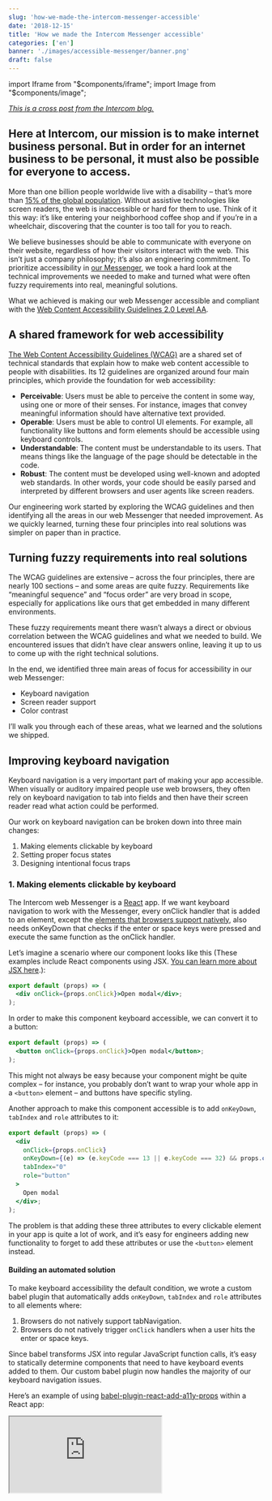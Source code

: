 ```yaml
---
slug: 'how-we-made-the-intercom-messenger-accessible'
date: '2018-12-15'
title: 'How we made the Intercom Messenger accessible'
categories: ['en']
banner: './images/accessible-messenger/banner.png'
draft: false
---
```


import Iframe from "$components/iframe";
import Image from "$components/image";

_[This is a cross post from the Intercom blog.](https://www.intercom.com/blog/messenger-accessibility/)_

## Here at Intercom, our mission is to make internet business personal. But in order for an internet business to be personal, it must also be possible for everyone to access.

More than one billion people worldwide live with a disability – that’s more than [15% of the global population](https://www.audioeye.com/resources/accessibility-essentials/). Without assistive technologies like screen readers, the web is inaccessible or hard for them to use. Think of it this way: it’s like entering your neighborhood coffee shop and if you’re in a wheelchair, discovering that the counter is too tall for you to reach.

We believe businesses should be able to communicate with everyone on their website, regardless of how their visitors interact with the web. This isn’t just a company philosophy; it’s also an engineering commitment. To prioritize accessibility in [our Messenger](https://www.intercom.com/messenger), we took a hard look at the technical improvements we needed to make and turned what were often fuzzy requirements into real, meaningful solutions.

What we achieved is making our web Messenger accessible and compliant with the [Web Content Accessibility Guidelines 2.0 Level AA](https://www.w3.org/TR/UNDERSTANDING-WCAG20/conformance.html#uc-conformance-requirements-head).

## A shared framework for web accessibility

[The Web Content Accessibility Guidelines (WCAG)](https://www.w3.org/WAI/standards-guidelines/wcag/) are a shared set of technical standards that explain how to make web content accessible to people with disabilities. Its 12 guidelines are organized around four main principles, which provide the foundation for web accessibility:

- **Perceivable**: Users must be able to perceive the content in some way, using one or more of their senses. For instance, images that convey meaningful information should have alternative text provided.
- **Operable**: Users must be able to control UI elements. For example, all functionality like buttons and form elements should be accessible using keyboard controls.
- **Understandable**: The content must be understandable to its users. That means things like the language of the page should be detectable in the code.
- **Robust**: The content must be developed using well-known and adopted web standards. In other words, your code should be easily parsed and interpreted by different browsers and user agents like screen readers.

Our engineering work started by exploring the WCAG guidelines and then identifying all the areas in our web Messenger that needed improvement. As we quickly learned, turning these four principles into real solutions was simpler on paper than in practice.

## Turning fuzzy requirements into real solutions

The WCAG guidelines are extensive – across the four principles, there are nearly 100 sections – and some areas are quite fuzzy. Requirements like “meaningful sequence” and “focus order” are very broad in scope, especially for applications like ours that get embedded in many different environments.

These fuzzy requirements meant there wasn’t always a direct or obvious correlation between the WCAG guidelines and what we needed to build. We encountered issues that didn’t have clear answers online, leaving it up to us to come up with the right technical solutions.

In the end, we identified three main areas of focus for accessibility in our web Messenger:

- Keyboard navigation
- Screen reader support
- Color contrast

I’ll walk you through each of these areas, what we learned and the solutions we shipped.

## Improving keyboard navigation

Keyboard navigation is a very important part of making your app accessible. When visually or auditory impaired people use web browsers, they often rely on keyboard navigation to tab into fields and then have their screen reader read what action could be performed.

Our work on keyboard navigation can be broken down into three main changes:

1.  Making elements clickable by keyboard
2.  Setting proper focus states
3.  Designing intentional focus traps

### 1. Making elements clickable by keyboard

The Intercom web Messenger is a [React](https://reactjs.org/) app. If we want keyboard navigation to work with the Messenger, every onClick handler that is added to an element, except the [elements that browsers support natively](http://websiteaccessibility.donaldevans.com/2011/06/30/when-does-onclick-work-with-the-keyboard-enter-key), also needs onKeyDown that checks if the enter or space keys were pressed and execute the same function as the onClick handler.

Let’s imagine a scenario where our component looks like this (These examples include React components using JSX. [You can learn more about JSX here](https://reactjs.org/docs/introducing-jsx.html).):

```jsx
export default (props) => (
  <div onClick={props.onClick}>Open modal</div>;
);
```

In order to make this component keyboard accessible, we can convert it to a button:

```jsx
export default (props) => (
  <button onClick={props.onClick}>Open modal</button>;
);
```

This might not always be easy because your component might be quite complex – for instance, you probably don’t want to wrap your whole app in a `<button>` element – and buttons have specific styling.

Another approach to make this component accessible is to add `onKeyDown`, `tabIndex` and `role` attributes to it:

```jsx
export default (props) => (
  <div
    onClick={props.onClick}
    onKeyDown={(e) => (e.keyCode === 13 || e.keyCode === 32) && props.onClick(e)}
    tabIndex="0"
    role="button"
  >
    Open modal
  </div>;
);
```

The problem is that adding these three attributes to every clickable element in your app is quite a lot of work, and it’s easy for engineers adding new functionality to forget to add these attributes or use the `<button>` element instead.

#### Building an automated solution

To make keyboard accessibility the default condition, we wrote a custom babel plugin that automatically adds `onKeyDown`, `tabIndex` and `role` attributes to all elements where:

1.  Browsers do not natively support tabNavigation.
2.  Browsers do not natively trigger `onClick` handlers when a user hits the enter or space keys.

Since babel transforms JSX into regular JavaScript function calls, it’s easy to statically determine components that need to have keyboard events added to them. Our custom babel plugin now handles the majority of our keyboard navigation issues.

Here’s an example of using [babel-plugin-react-add-a11y-props](https://github.com/danielhusar/babel-plugin-react-add-a11y-props) within a React app:

<Iframe src="https://codesandbox.io/embed/0426x9l46n?expanddevtools=1&view=preview" width={920} height={300} />

For the folks wondering about the performance implications of having an arrow function in the render method, it [really is fine](https://cdb.reacttraining.com/react-inline-functions-and-performance-bdff784f5578), but since your mileage may vary, you should always measure your performance before you optimize.

While this plugin will add keyboard navigation to all elements with onClick, if something behaves like a button, the [best solution](https://twitter.com/ryanflorence/status/1061440057213575168) is still to change it to an actual button element.

### 2. Setting proper focus states

In order for your app to be navigable by keyboard, you need proper focus states. Focus states help users and their screen readers understand where they are in the app and what elements are being selected.

A good rule of thumb is, if a user is relying on keyboard navigation, there should be a visual indicator to highlight which element currently has focus. In our case, we’ve designed our visual indicators to show only if we detect you are using keyboard navigation. That way, we minimize visual noise for our mouse users. You can use [focus-visible](https://developer.mozilla.org/en-US/docs/Web/CSS/:focus-visible) to provide a different focus indicator based on the user’s input modality, keyboard or mouse.

### 3. Designing intentional focus traps

For keyboard navigation to work, you may need to set intentional focus traps. Focus traps refer to times when a user hits the tab key or shift + tab keys, and they’re placed in a [certain cycle of focusable elements](https://www.w3.org/TR/wai-aria-practices-1.1/#dialog_modal). The most common example where you would want to set up a focus trap is a modal.

In our case, while the Messenger is open, we’ve set a focus trap so users are not able to tab outside of it. That way, users are able to navigate all of the elements in the Messenger without having to navigate through the entire webpage. Here is our Messenger’s focus trap in action:

<Image width={396}>

![focus trap](./images/accessible-messenger/focus-trap.gif)

</Image>

Setting a focus trap is usually a complex task. Focus from last element should jump to the first one and when going backwards, the focus should jump from the first one to the last one. For that to work, you need to calculate all the focusable elements, set up proper event listeners and have it flexible enough that you can override those rules.

We have created an [open-source library](https://github.com/danielhusar/focus-trap) to quickly and easily create focus traps. This library provides a high-level API that will handle the focus traps. A simple example is to pass the dom element in which the focus should be trapped:

```js
const trap = new FocusTrap({
  node: document,
});
```

You can check out the focus traps in action here:

<Iframe src="https://codesandbox.io/embed/4rn8vm4nv0?expanddevtools=1&view=preview" width={920} height={600} />

Just as it’s important to set intentional focus traps, you should always provide a way for keyboard users to exit those focus traps. You can see that in the example below. We’ve also designed it so that after the modal is closed, the focus returns back to the element that originally opened the modal. Here it is in our Messenger:

<Image width={800}>

![modal focus trap](./images/accessible-messenger/modal.gif)

</Image>

## Supporting screen readers

Screen readers are software applications that allow visually impaired users to read text that is displayed on their computers. Together with keyboard navigation, providing full support to screen readers was crucial to making our Messenger accessible.

Our work on supporting screen readers can be broken down into four main changes:

1.  Making text content readable and navigable
2.  Defining states and properties with ARIA attributes
3.  Adding visually hidden text
4.  Removing mouse hover states

### 1. Making text content readable and navigable

The first thing we did was set the language attribute on HTML elements. Screen readers use this attribute to determine the language of the page and read the text in its intended way.

The second thing we did was add semantic markup to our Messenger. Since our Messenger is a single page app that you embed, SEO doesn’t apply to it and semantic markup hadn’t been a priority. To support screen readers, we updated our code to include semantic elements like headings, paragraphs and labels.

2. Defining states and properties with ARIA attributes

To fully support screen readers in our web Messenger, we used WAI-ARIA attributes. [Accessible Rich Internet Applications (ARIA)](https://developer.mozilla.org/en-US/docs/Web/Accessibility/ARIA) are a set of attributes that supplement HTML so screen readers can handle common interactions like forms hints and error messages, live content updates and more.

#### Establishing non-text elements with aria-label

We have added the `aria-label` attribute to all elements that have onClick handler but it’s not clear to screen readers what the intended functionality is. The most common scenario is when elements have decoration styles without any text. The screen reader will read the aria-label when keyboard is focused on that element. The “close” button is good example:

<Image width={376}>

![close button focus](./images/accessible-messenger/close.png)

</Image>

We also support an [ecosystem of apps](https://www.intercom.com/app-store/) that are built on top of our Messenger. Previously it was was not possible to make Messenger apps accessible. Now we have extended our framework with `aria-label` attributes so every Messenger app can be fully accessible. For instance, the [Article Search](https://www.intercom.com/app-store/?app_package_code=article-search&search=article) app is accessible with `aria-label` attributes for the input field and submit button:

<Image width={343}>

![articles app](./images/accessible-messenger/articles.png)

</Image>

#### Announcing dynamic changes with aria-live

Our Messenger behaves like a single page app. To support dynamic changes to our content without page reload, we added [aria-live attributes](https://developer.mozilla.org/en-US/docs/Web/Accessibility/ARIA/ARIA_Live_Regions) to our app.

Our `aria-live` attributes tell screen readers to watch for changes in selected dom elements, and any dom mutation inside of it will be announced. We’ve wrapped our whole app with this attribute as all changes that are made need to be presented to users. We’ve also wrapped various parts like our conversation view in an `aria-live` attribute so when a new message is received, the screen reader will announce it first. You can see how it works:

<Iframe src="https://www.youtube.com/embed/DXd6I8kYhvQ?feature=oembed" width={380} height={600} />

#### Indicating error states with aria-invalid

All error states need to be properly announced to screen readers. Previously, error states on the input would be represented only with CSS classes. To make those error states visible to screen readers, we’ve added [aria-invalid attributes](https://developer.mozilla.org/en-US/docs/Web/Accessibility/ARIA/ARIA_Techniques/Using_the_aria-invalid_attribute) to inputs with errors and `role="alert"` to the error messages. Here is the error state for the [Mailchimp app](https://www.intercom.com/app-store/?app_package_code=mailchimp&search=mailchimp) in our Messenger:

<Image width={338}>

![mailchimp app](./images/accessible-messenger/mailchimp.png)

</Image>

### 3. Adding visually hidden text

There are some scenarios where it’s only visually clear what components do. Without the visual indicators, these elements are meaningless or confusing. In these cases, we’ve added visually hidden text to help screen readers interpret what’s happening.

The typing bubble in our Messenger is good example of this:

<Image width={145}>

![typing indicator](./images/accessible-messenger/typing.gif)

</Image>

While this is visually clear somebody is typing, screen readers have no way of processing or communicating that. We’ve added hidden text inside of the speech bubble for screen readers to reference. You can visually hide text with this CSS snippet:

```css
.visually-hidden {
  position: absolute !important;
  clip: rect(1px, 1px, 1px, 1px);
}
```

The HTML might look like this:

```html
<div class="typing-admin-bubble">
  <div class="typing-admin-dot-1"></div>
  <div class="typing-admin-dot-2"></div>
  <div class="typing-admin-dot-3"></div>
  <div class="visually-hidden">Is typing.</div>
</div>
```

### 4. Removing mouse hover states

Any functionality that is available just on mouse hover, such as tooltips, should be accessible to screen readers too. In our case, we display timestamps in conversations when you hover over the specific message:

<Image width={355}>

![timestamp on hover](./images/accessible-messenger/timestamp-hover.png)

</Image>

Since timestamps are very useful information for screen readers, we have opted to show timestamps all the time for screen readers:

<Image width={355}>

![timestamp always visible](./images/accessible-messenger/timestamp-keyboard.png)

</Image>

## Optimizing color contrast

For users with visual impairments like color blindness, high contrast between colors make it easier to read text content. The recommended contrast ratio for accessible content is 4:5:1 between the text and background colors.

We split our color contrast work into three buckets:

1.  Issues caused by customizable colors
2.  Issues caused by non-customizable colors
3.  Supporting high contrast mode in Windows 10

### 1. Issues caused by customizable colors

These are issues caused by customers who customize the Messenger and choose colors that don’t match the recommended contrast ratio. For example, teammates can choose the background and action colors of the Messenger:

<Image width={403}>

![color settings in intercom app](./images/accessible-messenger/color-settings.png)

</Image>

To help, we’ve published [public documentation](https://www.intercom.com/help/faqs-and-troubleshooting/the-intercom-messenger/is-the-intercom-messenger-accessible) on how to choose colors for your Messenger while maintaining accessibility.

### 2. Issues caused by non-customizable colors

These are issues caused by the colors that are hardcoded in our codebase. We have inspected all the hardcoded colors we have in the Messenger. After we identified all the colors that had to change, our designers prepared alternative colors that matched the contrast ratio. You can see the before and after here:

<Image width={812}>

![color contrast before and after](./images/accessible-messenger/color-contrast.png)

</Image>

On the left is the Messenger before we the update. On the right is the Messenger with colors matching the 4:5:1 contrast ratio.

### 3. Supporting high contrast mode in Windows 10

We’ve even added support for [high contrast mode in Microsoft Windows 10](https://blogs.windows.com/msedgedev/2016/04/20/building-a-more-accessible-web-platform/#CbZGC2hMXdTKis4k.97). High contrast mode is specifically designed for visually impaired people to consume content more easily.

<Image width={385}>

![window 10 high contrast](./images/accessible-messenger/high-contrast.png)

</Image>

## Ensuring the future accessibility of our Messenger

We offer many customizations in our Messenger. While we want our customers to be able to customize the Messenger to fit their brand, it’s not always easy to keep accessibility in mind. That’s why we’ve published a [set of guidelines](https://www.intercom.com/help/faqs-and-troubleshooting/the-intercom-messenger/is-the-intercom-messenger-accessible) on how to customize the Messenger to be accessible. Guidelines include what colors to pick, which Messenger apps to use, how to send media content and attachments in conversations and more.

We’ve also put automated tooling in place to prevent any regressions in the code. We’ve implemented two main tools: [Eslint](https://github.com/evcohen/eslint-plugin-jsx-a11y) and [React-a11y](https://github.com/reactjs/react-a11y). Eslint helps us statically check our codebase for any accessibility issues. React-a11y is a runtime validator that works in our integrations tests and will validate accessibility before we ship any changes to production.

## Making internet business personal and possible

Everyday thousands of businesses use Intercom to talk to their customers. That’s hundreds of thousands people, or more, who communicate with each other using our Messenger. And while not everyone experiences web content in the same way, using the Messenger should always feel personal and just as important, be possible.

Making our web Messenger accessible – the engineering work and changes – ended up being a small technical commitment compared to its huge and ongoing impact. At the end of the day, we want the Messenger to be the kind of space online that feels like walking into your neighborhood coffee shop and knowing it’s designed to accommodate you.
